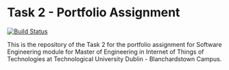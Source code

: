 # Task 2 - Portfolio Assignment

[![Build Status](https://travis-ci.org/joemccann/dillinger.svg?branch=master)](https://travis-ci.org/joemccann/dillinger)

This is the repository of the Task 2 for the portfolio assignment for Software Engineering module for Master of Engineering in Internet of Things of Technologies at Technological University Dublin - Blanchardstown Campus.
